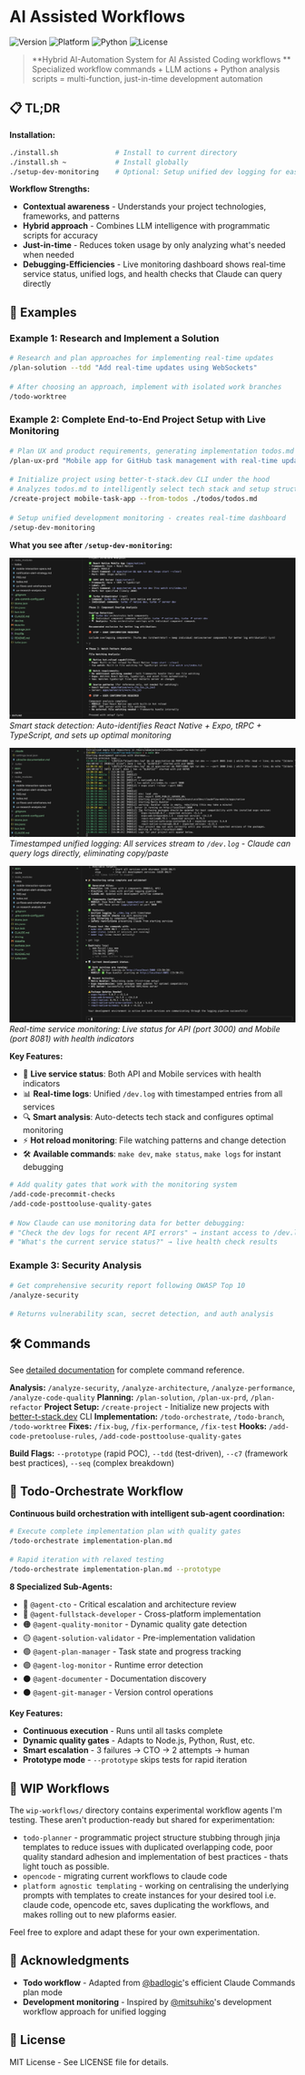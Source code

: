 # AI Assisted Workflows

![Version](https://img.shields.io/badge/version-1.0.0-blue.svg)
![Platform](https://img.shields.io/badge/platform-macOS%20%7C%20Linux%20%7C%20Windows-lightgrey.svg)
![Python](https://img.shields.io/badge/python-3.7%2B-green.svg)
![License](https://img.shields.io/badge/license-MIT-green.svg)

> **Hybrid AI-Automation System for AI Assisted Coding workflows **
> Specialized workflow commands + LLM actions + Python analysis scripts = multi-function, just-in-time development automation

## 📋 TL;DR

**Installation:**

```bash
./install.sh              # Install to current directory
./install.sh ~            # Install globally
./setup-dev-monitoring    # Optional: Setup unified dev logging for easier debugging
```

**Workflow Strengths:**

- **Contextual awareness** - Understands your project technologies, frameworks, and patterns
- **Hybrid approach** - Combines LLM intelligence with programmatic scripts for accuracy
- **Just-in-time** - Reduces token usage by only analyzing what's needed when needed
- **Debugging-Efficiencies** - Live monitoring dashboard shows real-time service status, unified logs, and health checks that Claude can query directly

## 🚀 Examples

### Example 1: Research and Implement a Solution

```bash
# Research and plan approaches for implementing real-time updates
/plan-solution --tdd "Add real-time updates using WebSockets"

# After choosing an approach, implement with isolated work branches
/todo-worktree
```

### Example 2: Complete End-to-End Project Setup with Live Monitoring

```bash
# Plan UX and product requirements, generating implementation todos.md
/plan-ux-prd "Mobile app for GitHub task management with real-time updates"

# Initialize project using better-t-stack.dev CLI under the hood
# Analyzes todos.md to intelligently select tech stack and setup structure
/create-project mobile-task-app --from-todos ./todos/todos.md

# Setup unified development monitoring - creates real-time dashboard
/setup-dev-monitoring
```

**What you see after `/setup-dev-monitoring`:**

![Stack Detection](images/stack-detection-analysis.png)
_Smart stack detection: Auto-identifies React Native + Expo, tRPC + TypeScript, and sets up optimal monitoring_

![Unified Logs](images/dev-logs-unified.png)
_Timestamped unified logging: All services stream to `/dev.log` - Claude can query logs directly, eliminating copy/paste_

![Service Status](images/service-status-dashboard.png)
_Real-time service monitoring: Live status for API (port 3000) and Mobile (port 8081) with health indicators_

**Key Features:**

- 🚀 **Live service status**: Both API and Mobile services with health indicators
- 📊 **Real-time logs**: Unified `/dev.log` with timestamped entries from all services
- 🔍 **Smart analysis**: Auto-detects tech stack and configures optimal monitoring
- ⚡ **Hot reload monitoring**: File watching patterns and change detection
- 🛠️ **Available commands**: `make dev`, `make status`, `make logs` for instant debugging

```bash
# Add quality gates that work with the monitoring system
/add-code-precommit-checks
/add-code-posttooluse-quality-gates

# Now Claude can use monitoring data for better debugging:
# "Check the dev logs for recent API errors" → instant access to /dev.log
# "What's the current service status?" → live health check results
```

### Example 3: Security Analysis

```bash
# Get comprehensive security report following OWASP Top 10
/analyze-security

# Returns vulnerability scan, secret detection, and auth analysis
```

## 🛠️ Commands

See [detailed documentation](docs/detailed-documentation.md) for complete command reference.

**Analysis:** `/analyze-security`, `/analyze-architecture`, `/analyze-performance`, `/analyze-code-quality`
**Planning:** `/plan-solution`, `/plan-ux-prd`, `/plan-refactor`
**Project Setup:** `/create-project` - Initialize new projects with [better-t-stack.dev](https://better-t-stack.dev/new) CLI
**Implementation:** `/todo-orchestrate`, `/todo-branch`, `/todo-worktree`
**Fixes:** `/fix-bug`, `/fix-performance`, `/fix-test`
**Hooks:** `/add-code-pretooluse-rules`, `/add-code-posttooluse-quality-gates`

**Build Flags:** `--prototype` (rapid POC), `--tdd` (test-driven), `--c7` (framework best practices), `--seq` (complex breakdown)

## 🤖 Todo-Orchestrate Workflow

**Continuous build orchestration with intelligent sub-agent coordination:**

```bash
# Execute complete implementation plan with quality gates
/todo-orchestrate implementation-plan.md

# Rapid iteration with relaxed testing
/todo-orchestrate implementation-plan.md --prototype
```

**8 Specialized Sub-Agents:**

- 🔴 `@agent-cto` - Critical escalation and architecture review
- 🔵 `@agent-fullstack-developer` - Cross-platform implementation
- 🟠 `@agent-quality-monitor` - Dynamic quality gate detection
- 🟡 `@agent-solution-validator` - Pre-implementation validation
- 🟢 `@agent-plan-manager` - Task state and progress tracking
- 🟣 `@agent-log-monitor` - Runtime error detection
- ⚫ `@agent-documenter` - Documentation discovery
- ⚫ `@agent-git-manager` - Version control operations

**Key Features:**

- **Continuous execution** - Runs until all tasks complete
- **Dynamic quality gates** - Adapts to Node.js, Python, Rust, etc.
- **Smart escalation** - 3 failures → CTO → 2 attempts → human
- **Prototype mode** - `--prototype` skips tests for rapid iteration

## 📁 WIP Workflows

The `wip-workflows/` directory contains experimental workflow agents I'm testing. These aren't production-ready but shared for experimentation:

- `todo-planner` - programmatic project structure stubbing through jinja templates to reduce issues with duplicated overlapping code, poor quality standard adhesion and implementation of best practices - thats light touch as possible.
- `opencode` - migrating current workflows to claude code
- `platform agnostic templating` - working on centralising the underlying prompts with templates to create instances for your desired tool i.e. claude code, opencode etc, saves duplicating the workflows, and makes rolling out to new plaforms easier.

Feel free to explore and adapt these for your own experimentation.

## 🙏 Acknowledgments

- **Todo workflow** - Adapted from [@badlogic](https://github.com/badlogic/claude-commands/blob/main/todo.md)'s efficient Claude Commands plan mode
- **Development monitoring** - Inspired by [@mitsuhiko](https://github.com/mitsuhiko)'s development workflow approach for unified logging

## 📄 License

MIT License - See LICENSE file for details.
